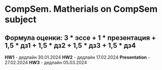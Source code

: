 # CompSem. Matherials on CompSem subject 
## Формула оценки: 3 * эссе + 1 * презентация + 1,5 * дз1 + 1,5 * дз2 + 1,5 * дз3 + 1,5 * дз4

**HW1** - дедлайн 30.01.2024
**HW2** - дедлайн 17.02.2024
**Presentation** - 27.02.2024
**HW3** - дедлайн 05.03.2024

